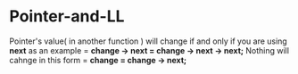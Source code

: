# Pointer-and-LL

Pointer's value( in another function ) will change if and only if you are using **next** as an example = **change -> next = change -> next -> next;** Nothing will cahnge in this form = **change = change -> next;**
